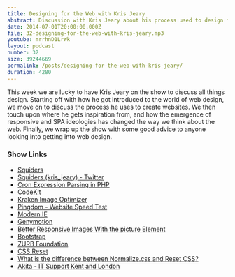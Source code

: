```yaml
---
title: Designing for the Web with Kris Jeary
abstract: Discussion with Kris Jeary about his process used to design for the web.
date: 2014-07-01T20:00:00.000Z
file: 32-designing-for-the-web-with-kris-jeary.mp3
youtube: mrrhnD1LrWk
layout: podcast
number: 32
size: 39244669
permalink: /posts/designing-for-the-web-with-kris-jeary/
duration: 4280
---
```


This week we are lucky to have Kris Jeary on the show to discuss all things design.
Starting off with how he got introduced to the world of web design, we move on to discuss the process he uses to create websites.
We then touch upon where he gets inspiration from, and how the emergence of responsive and SPA ideologies has changed the way we think about the web.
Finally, we wrap up the show with some good advice to anyone looking into getting into web design.

### Show Links

- [Squiders](http://www.squiders.com/)
- [Squiders (kris_jeary) - Twitter](https://twitter.com/kris_jeary)
- [Cron Expression Parsing in PHP](http://mtdowling.com/blog/2012/06/03/cron-expressions-in-php/)
- [CodeKit](https://incident57.com/codekit/index.html)
- [Kraken Image Optimizer](https://kraken.io/)
- [Pingdom - Website Speed Test](http://tools.pingdom.com/fpt/)
- [Modern.IE](https://www.modern.ie/en-us/virtualization-tools)
- [Genymotion](http://www.genymotion.com/)
- [Better Responsive Images With the picture Element](http://code.tutsplus.com/tutorials/better-responsive-images-with-the-picture-element--net-36583)
- [Bootstrap](http://getbootstrap.com/)
- [ZURB Foundation](http://foundation.zurb.com/)
- [CSS Reset](http://www.cssreset.com/)
- [What is the difference between Normalize.css and Reset CSS?](http://stackoverflow.com/questions/6887336/what-is-the-difference-between-normalize-css-and-reset-css/8357635#8357635)
- [Akita - IT Support Kent and London](http://www.akita.co.uk/)
